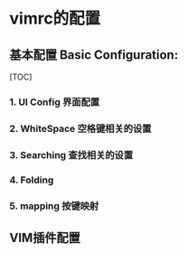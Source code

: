 # vimrc的配置

## 基本配置 Basic Configuration:
[TOC]

### 1. UI Config    界面配置
### 2. WhiteSpace   空格键相关的设置
### 3. Searching    查找相关的设置
### 4. Folding 
### 5. mapping      按键映射

## VIM插件配置

